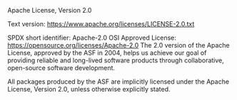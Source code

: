 Apache License, Version 2.0

Text version: https://www.apache.org/licenses/LICENSE-2.0.txt

SPDX short identifier: Apache-2.0
OSI Approved License: https://opensource.org/licenses/Apache-2.0
The 2.0 version of the Apache License, approved by the ASF in 2004, helps us achieve our goal of providing reliable and long-lived software products through collaborative, open-source software development.

All packages produced by the ASF are implicitly licensed under the Apache License, Version 2.0, unless otherwise explicitly stated.
